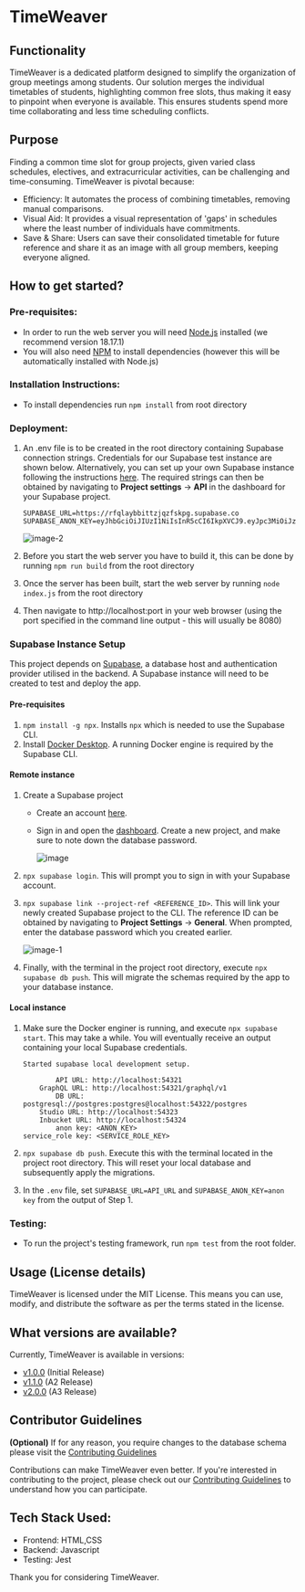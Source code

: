 # TimeWeaver

## Functionality

TimeWeaver is a dedicated platform designed to simplify the organization of group meetings among students. Our solution merges the individual timetables of students, highlighting common free slots, thus making it easy to pinpoint when everyone is available. This ensures students spend more time collaborating and less time scheduling conflicts.

## Purpose

Finding a common time slot for group projects, given varied class schedules, electives, and extracurricular activities, can be challenging and time-consuming. TimeWeaver is pivotal because:

- Efficiency: It automates the process of combining timetables, removing manual comparisons.
- Visual Aid: It provides a visual representation of 'gaps' in schedules where the least number of individuals have commitments.
- Save & Share: Users can save their consolidated timetable for future reference and share it as an image with all group members, keeping everyone aligned.

## How to get started?

### Pre-requisites:

- In order to run the web server you will need [Node.js](https://nodejs.org/en) installed (we recommend version 18.17.1)
- You will also need [NPM](https://www.npmjs.com/) to install dependencies (however this will be automatically installed with Node.js)

### Installation Instructions:

- To install dependencies run `npm install` from root directory

### Deployment:

1. An .env file is to be created in the root directory containing Supabase connection strings. Credentials for our Supabase test instance are shown below. Alternatively, you can set up your own Supabase instance following the instructions [here](#supabase-instance-setup). The required strings can then be obtained by navigating to **Project settings** -> **API** in the dashboard for your Supabase project.

   ```
   SUPABASE_URL=https://rfqlaybbittzjqzfskpg.supabase.co
   SUPABASE_ANON_KEY=eyJhbGciOiJIUzI1NiIsInR5cCI6IkpXVCJ9.eyJpc3MiOiJzdXBhYmFzZSIsInJlZiI6InJmcWxheWJiaXR0empxemZza3BnIiwicm9sZSI6ImFub24iLCJpYXQiOjE2OTUzMzQxMDgsImV4cCI6MjAxMDkxMDEwOH0.R7P_x3HuHlwdvUc0O3lNsIWEPMYyUDKaBLBbjcpQaf4
   ```

   ![image-2](https://github.com/rl16432/TimeWeaver/assets/65014987/771322e0-9842-435e-be19-33d524bf38f5)

2. Before you start the web server you have to build it, this can be done by running `npm run build` from the root directory
3. Once the server has been built, start the web server by running `node index.js` from the root directory
4. Then navigate to http://localhost:port in your web browser (using the port specified in the command line output - this will usually be 8080)

### Supabase Instance Setup

This project depends on [Supabase](https://supabase.com/), a database host and authentication provider utilised in the backend. A Supabase instance will need to be created to test and deploy the app.

#### Pre-requisites

1. `npm install -g npx`. Installs `npx` which is needed to use the Supabase CLI.
2. Install [Docker Desktop](https://www.docker.com/products/docker-desktop/). A running Docker engine is required by the Supabase CLI.

#### Remote instance

1. Create a Supabase project

   - Create an account [here](https://supabase.com/dashboard/sign-in?).
   - Sign in and open the [dashboard](https://supabase.com/dashboard/projects). Create a new project, and make sure to note down the database password.

     ![image](https://github.com/rl16432/TimeWeaver/assets/65014987/20447d83-a06e-4393-bfc3-5a9f5e7a68ba)

2. `npx supabase login`. This will prompt you to sign in with your Supabase account.
3. `npx supabase link --project-ref <REFERENCE_ID>`. This will link your newly created Supabase project to the CLI. The reference ID can be obtained by navigating to **Project Settings** -> **General**. When prompted, enter the database password which you created earlier.

   ![image-1](https://github.com/rl16432/TimeWeaver/assets/65014987/1832a501-859b-46f4-81a6-3c68d34415bb)

4. Finally, with the terminal in the project root directory, execute `npx supabase db push`. This will migrate the schemas required by the app to your database instance.

#### Local instance

1. Make sure the Docker enginer is running, and execute `npx supabase start`. This may take a while. You will eventually receive an output containing your local Supabase credentials.

   ```
   Started supabase local development setup.

           API URL: http://localhost:54321
       GraphQL URL: http://localhost:54321/graphql/v1
           DB URL: postgresql://postgres:postgres@localhost:54322/postgres
       Studio URL: http://localhost:54323
       Inbucket URL: http://localhost:54324
           anon key: <ANON_KEY>
   service_role key: <SERVICE_ROLE_KEY>
   ```

2. `npx supabase db push`. Execute this with the terminal located in the project root directory. This will reset your local database and subsequently apply the migrations.
3. In the `.env` file, set `SUPABASE_URL=API_URL` and `SUPABASE_ANON_KEY=anon key` from the output of Step 1.

### Testing:

- To run the project's testing framework, run `npm test` from the root folder.

## Usage (License details)

TimeWeaver is licensed under the MIT License. This means you can use, modify, and distribute the software as per the terms stated in the license.

## What versions are available?

Currently, TimeWeaver is available in versions:

- [v1.0.0](https://github.com/SOFTENG310-2023/TimeWeaver/releases/tag/v1.0.0) (Initial Release)
- [v1.1.0](https://github.com/SOFTENG310-2023/TimeWeaver/releases/tag/v1.1.0) (A2 Release)
- [v2.0.0](https://github.com/SOFTENG310-2023/TimeWeaver/releases/tag/v2.0.0) (A3 Release)

## Contributor Guidelines

**(Optional)** If for any reason, you require changes to the database schema please visit the [Contributing Guidelines](CONTRIBUTING.MD)

Contributions can make TimeWeaver even better. If you're interested in contributing to the project, please check out our [Contributing Guidelines](https://github.com/SOFTENG310-2023/TimeWeaver/blob/main/CONTRIBUTING.MD) to understand how you can participate.

## Tech Stack Used:

- Frontend: HTML,CSS
- Backend: Javascript
- Testing: Jest

Thank you for considering TimeWeaver.
